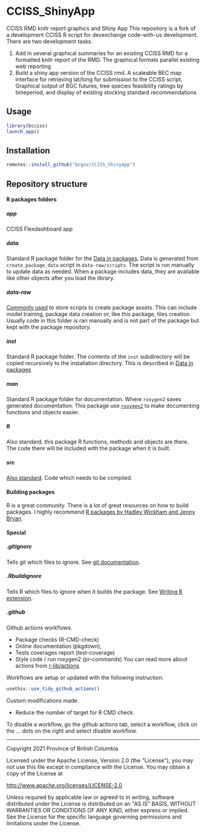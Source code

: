 # CCISS_ShinyApp
CCISS RMD knitr report graphics and Shiny App
This repository is a fork of a development CCISS R script for devexchange code-with-us development.
There are two development tasks.
1. Add in several graphical summaries for an existing CCISS RMD for a formatted knitr report of the RMD. The graphical formats parallel existing web reporting 
2. Build a shiny app version of the CCISS rmd.
 A scaleable BEC map interface for retrieving lat/long for submission to the CCISS script. 
 Graphical output of BGC futures, tree species feasibility ratings by timeperiod, and display of existing stocking standard recommendations

## Usage

```r
library(bcciss)
launch_app()
```

## Installation

```r
remotes::install_github("bcgov/CCISS_ShinyApp")
```

## Repository structure

#### R packages folders

##### app

CCISS Flexdashboard app

##### data
Standard R package folder for the
[Data in packages](https://cran.r-project.org/doc/manuals/R-exts.html#Data-in-packages).
Data is generated from `create_package_data` script in `data-raw/scripts`. The script is run manually
to update data as needed. When a package includes data, they are available like other objects
after you load the library.

##### data-raw
[Commonly used](https://r-pkgs.org/data.html?q=data-raw#data-sysdata) to store scripts to create
package assets. This can include model training, package data creation or, like this package, tiles
creation. Usually code in this folder is ran manually and is not part of the package but kept with
the package repository.

##### inst
Standard R package folder. The contents of the `inst` subdirectory will be copied recursively
to the installation directory. This is described in
[Data in packages](https://cran.r-project.org/doc/manuals/R-exts.html#Data-in-packages)

##### man
Standard R package folder for documentation. Where `roxygen2` saves generated documentation.
This package use [`roxygen2`](https://roxygen2.r-lib.org/) to make documenting functions and
objects easier.

##### R
Also standard, this package R functions, methods and objects are there. The code there
will be included with the package when it is built.

##### src
[Also standard](https://cran.r-project.org/doc/manuals/R-exts.html#Non_002dR-scripts-in-packages).
Code which needs to be compiled.

#### Building packages
R is a great community. There is a lot of great resources on how to build packages. I highly
recommend [R packages by Hadley Wickham and Jenny Bryan](https://r-pkgs.org/).

#### Special

##### .gitignore
Tells git which files to ignore.
See [git documentation](https://git-scm.com/docs/gitignore).

##### .Rbuildignore
Tells R which files to ignore when it builds the package.
See [Writing R extension](https://cran.r-project.org/doc/manuals/R-exts.html#index-_002eRbuildignore-file).

##### .github
Github actions workflows.
 - Package checks (R-CMD-check)
 - Online documentation (pkgdown),
 - Tests coverages report (test-coverage)
 - Style code / run roxygen2 (pr-commands)
You can read more about actions from [r-lib/actions](https://github.com/r-lib/actions)

Workflows are setup or updated with the following instruction.

```r
usethis::use_tidy_github_actions()
```
Custom modifications made.  
 - Reduce the number of target for R CMD check.

To disable a workflow,
go the github actions tab, select a workflow, click on the ... dots on the right
and select disable workflow.

------------------------------------------------------------------------


Copyright 2021 Province of British Columbia

Licensed under the Apache License, Version 2.0 (the "License");
you may not use this file except in compliance with the License.
You may obtain a copy of the License at

http://www.apache.org/licenses/LICENSE-2.0

Unless required by applicable law or agreed to in writing, software
distributed under the License is distributed on an "AS IS" BASIS,
WITHOUT WARRANTIES OR CONDITIONS OF ANY KIND, either express or implied.
See the License for the specific language governing permissions and
limitations under the License.

